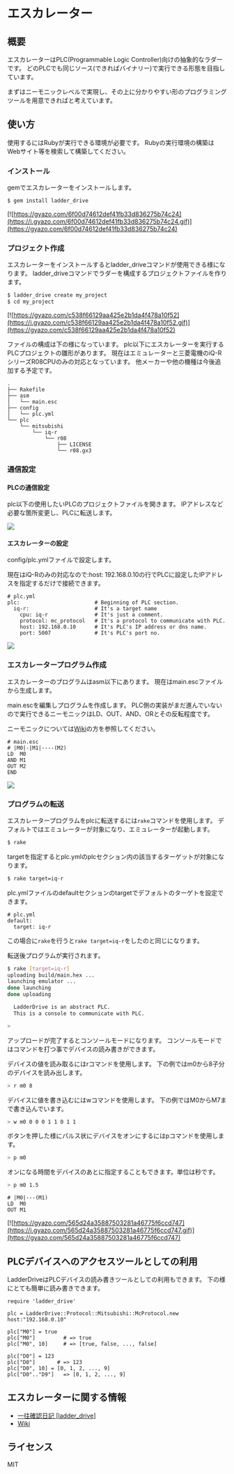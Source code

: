# エスカレーター

## 概要

エスカレーターはPLC(Programmable Logic Controller)向けの抽象的なラダーです。
どのPLCでも同じソース(できればバイナリー)で実行できる形態を目指しています。

まずはニーモニックレベルで実現し、その上に分かりやすい形のプログラミングツールを用意できればと考えています。

## 使い方

使用するにはRubyが実行できる環境が必要です。
Rubyの実行環境の構築はWebサイト等を検索して構築してください。

### インストール

gemでエスカレーターをインストールします。

```sh
$ gem install ladder_drive
```

[![https://gyazo.com/6f00d74612def41fb33d836275b74c24](https://i.gyazo.com/6f00d74612def41fb33d836275b74c24.gif)](https://gyazo.com/6f00d74612def41fb33d836275b74c24)

### プロジェクト作成

エスカレーターをインストールするとladder_driveコマンドが使用できる様になります。
ladder_driveコマンドでラダーを構成するプロジェクトファイルを作ります。

```sh
$ ladder_drive create my_project
$ cd my_project
```

[![https://gyazo.com/c538f66129aa425e2b1da4f478a10f52](https://i.gyazo.com/c538f66129aa425e2b1da4f478a10f52.gif)](https://gyazo.com/c538f66129aa425e2b1da4f478a10f52)

ファイルの構成は下の様になっています。
plc以下にエスカレーターを実行するPLCプロジェクトの雛形があります。
現在はエミュレーターと三菱電機のiQ-RシリーズR08CPUのみの対応となっています。
他メーカーや他の機種は今後追加する予定です。


```
.
├── Rakefile
├── asm
│   └── main.esc
├── config
│   └── plc.yml
└── plc
    └── mitsubishi
        └── iq-r
            └── r08
                ├── LICENSE
                └── r08.gx3
```

### 通信設定

#### PLCの通信設定

plc以下の使用したいPLCのプロジェクトファイルを開きます。
IPアドレスなど必要な箇所変更し、PLCに転送します。

[![](http://img.youtube.com/vi/fGdyIo9AmuE/0.jpg)](https://youtu.be/fGdyIo9AmuE)

#### エスカレーターの設定

config/plc.ymlファイルで設定します。

現在はiQ-Rのみの対応なので:host: 192.168.0.10の行でPLCに設定したIPアドレスを指定するだけで接続できます。

```
# plc.yml
plc:                        # Beginning of PLC section.
  iq-r:                     # It's a target name
    cpu: iq-r               # It's just a comment.
    protocol: mc_protocol   # It's a protocol to communicate with PLC.
    host: 192.168.0.10      # It's PLC's IP address or dns name.
    port: 5007              # It's PLC's port no.
```

[![](http://img.youtube.com/vi/m0JaOBFIHqw/0.jpg)](https://youtu.be/m0JaOBFIHqw)

### エスカレータープログラム作成

エスカレーターのプログラムはasm以下にあります。
現在はmain.escファイルから生成します。

main.escを編集しプログラムを作成します。
PLC側の実装がまだ進んでいないので実行できるニーモニックはLD、OUT、AND、ORとその反転程度です。

ニーモニックについては[Wiki](https://github.com/ito-soft-design/ladder_drive/wiki/mnemonic)の方を参照してください。

```
# main.esc
# |M0|-|M1|----(M2)
LD  M0
AND M1
OUT M2
END
```

[![](http://img.youtube.com/vi/OjaSqrkWv8Q/0.jpg)](https://youtu.be/OjaSqrkWv8Q)

### プログラムの転送

エスカレータープログラムをplcに転送するには```rake```コマンドを使用します。
デフォルトではエミュレーターが対象になり、エミュレーターが起動します。

```sh
$ rake
```

targetを指定するとplc.ymlのplcセクション内の該当するターゲットが対象になります。

```sh
$ rake target=iq-r
```

plc.ymlファイルのdefaultセクションのtargetでデフォルトのターゲトを設定できます。

```
# plc.yml
default:
  target: iq-r
```

この場合に```rake```を行うと```rake target=iq-r```をしたのと同じになります。


転送後プログラムが実行されます。

```sh
$ rake [target=iq-r]
uploading build/main.hex ...
launching emulator ...
done launching
done uploading

  LadderDrive is an abstract PLC.
  This is a console to communicate with PLC.

>
```

アップロードが完了するとコンソールモードになります。
コンソールモードではコマンドを打つ事でデバイスの読み書きができます。

デバイスの値を読み取るにはrコマンドを使用します。
下の例ではm0から8子分のデバイスを読み出します。

```sh
> r m0 8
```

デバイスに値を書き込むにはwコマンドを使用します。
下の例ではM0からM7まで書き込んでいます。

```sh
> w m0 0 0 0 1 1 0 1 1
```

ボタンを押した様にパルス状にデバイスをオンにするにはpコマンドを使用します。

```sh
> p m0
```

オンになる時間をデバイスのあとに指定することもできます。単位は秒です。

```sh
> p m0 1.5
```

```
# |M0|---(M1)
LD  M0
OUT M1
```

[![https://gyazo.com/565d24a35887503281a46775f6ccd747](https://i.gyazo.com/565d24a35887503281a46775f6ccd747.gif)](https://gyazo.com/565d24a35887503281a46775f6ccd747)

<!-- [![](http://img.youtube.com/vi/qGbicGLB7Gs/0.jpg)](https://youtu.be/qGbicGLB7Gs) -->

## PLCデバイスへのアクセスツールとしての利用

LadderDriveはPLCデバイスの読み書きツールとしての利用もできます。
下の様にとても簡単に読み書きできます。

```
require 'ladder_drive'

plc = LadderDrive::Protocol::Mitsubishi::McProtocol.new host:"192.168.0.10"

plc["M0"] = true
plc["M0"]         # => true
plc["M0", 10]     # => [true, false, ..., false]

plc["D0"] = 123
plc["D0"]       # => 123
plc["D0", 10] = [0, 1, 2, ..., 9]
plc["D0".."D9"]   => [0, 1, 2, ..., 9]
```

## エスカレーターに関する情報

- [一往確認日記 [ladder_drive]](http://diary.itosoft.com/?category=ladder_drive)
- [Wiki](https://github.com/ito-soft-design/ladder_drive/wiki/)

## ライセンス

MIT
